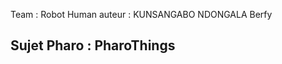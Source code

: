 Team : Robot Human
auteur : KUNSANGABO NDONGALA Berfy

Sujet Pharo : PharoThings
-------------------------
